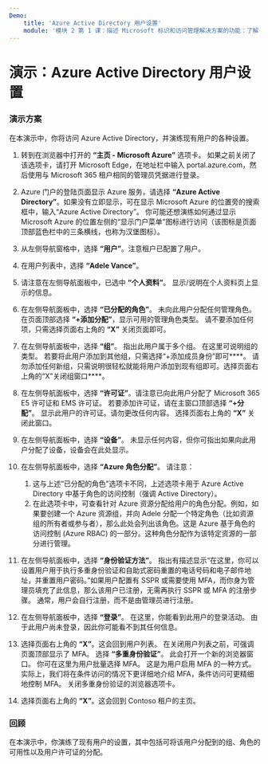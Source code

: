 ```yaml
---
Demo:
    title: 'Azure Active Directory 用户设置'
    module: '模块 2 第 1 课：描述 Microsoft 标识和访问管理解决方案的功能：了解 Azure AD 的服务和标识类型'
---
```


# 演示：Azure Active Directory 用户设置

### 演示方案

在本演示中，你将访问 Azure Active Directory，并演练现有用户的各种设置。

1. 转到在浏览器中打开的 **“主页 - Microsoft Azure”** 选项卡。  如果之前关闭了该选项卡，请打开 Microsoft Edge，在地址栏中输入 portal.azure.com，然后使用与 Microsoft 365 租户相同的管理员凭据进行登录。

1. Azure 门户的登陆页面显示 Azure 服务，请选择 **“Azure Active Directory”**。如果没有立即显示，可在显示 Microsoft Azure 的位置旁的搜索框中，输入“Azure Active Directory”。  你可能还想演练如何通过显示 Microsoft Azure 的位置左侧的“显示门户菜单”图标进行访问（该图标是页面顶部蓝色栏中的三条横线，也称为汉堡图标）。

1. 从左侧导航窗格中，选择 **“用户”**。注意租户已配置了用户。

1. 在用户列表中，选择 **“Adele Vance”**。

1. 请注意在左侧导航面板中，已选中 **“个人资料”**。  显示/说明在个人资料页上显示的信息。

1. 在左侧导航面板中，选择 **“已分配的角色”**。  未向此用户分配任何管理角色。  在页面顶部选择 **“+添加分配”**，显示可用的管理角色类型。  请不要添加任何项，只需选择页面右上角的 **“X”** 关闭页面即可。

1. 在左侧导航面板中，选择 **“组”**。  指出此用户属于多个组。  在这里可说明组的类型。  若要将此用户添加到其他组，只需选择“+添加成员身份”即可****。  请勿添加任何新组，只需说明很轻松就能将用户添加到现有组即可。选择页面右上角的“X”关闭组窗口****。

1. 在左侧导航面板中，选择 **“许可证”**。请注意已向此用户分配了 Microsoft 365 E5 许可证和 EMS 许可证。  若要添加许可证，请在主窗口顶部选择 **“+分配”**。  显示此用户的许可证。请勿更改任何内容。  选择页面右上角的 **“X”** 关闭此窗口。

1. 在左侧导航面板中，选择 **“设备”**。  未显示任何内容，但你可指出如果向此用户分配了设备，设备会在此处显示。

1. 在左侧导航面板中，选择 **“Azure 角色分配”**。  请注意：
    1. 这与上述“已分配的角色”选项卡不同，上述选项卡用于 Azure Active Directory 中基于角色的访问控制（强调 Active Directory）。
    1. 在此选项卡中，可查看针对 Azure 资源分配给用户的角色分配。例如，如果要创建一个 Azure 资源组，并向 Adele 分配一个特定角色（比如资源组的所有者或参与者），那么此处会列出该角色。这是 Azure 基于角色的访问控制 (Azure RBAC) 的一部分。这种角色分配作为该特定资源的一部分进行管理。

1. 在左侧导航面板中，选择 **“身份验证方法”**。  指出有描述显示“在这里，你可以设置用户用于执行多重身份验证和自助式密码重置的电话号码和电子邮件地址，并重置用户密码。”如果用户配置有 SSPR 或需要使用 MFA，而你身为管理员填充了此信息，那么该用户已注册，无需再执行 SSPR 或 MFA 的注册步骤。  通常，用户会自行注册，而不是由管理员进行注册。

1. 在左侧导航面板中，选择 **“登录”**。  在这里，你能看到此用户的登录活动。  由于此用户尚未登录，因此你可能看不到其任何信息。

1. 选择页面右上角的 **“X”**。这会回到用户列表。  在关闭用户列表之前，可强调页面顶部显示了 MFA。  选择 **“多重身份验证”**。  此会打开一个新的浏览器窗口。  你可在这里为用户批量选择 MFA。  这是为用户启用 MFA 的一种方式。  实际上，我们将在条件访问的情况下更详细地介绍 MFA，条件访问可更精细地控制 MFA。  关闭多重身份验证的浏览器选项卡。

1. 选择页面右上角的 **“X”**。这会回到 Contoso 租户的主页。

### 回顾

在本演示中，你演练了现有用户的设置，其中包括可将该用户分配到的组、角色的可用性以及用户许可证的分配。
